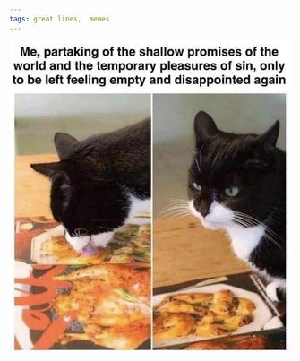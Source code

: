 ```yaml
---
tags: great lines,  memes
---
```



![shallow](https://raw.githubusercontent.com/muneer78/muneer78.github.io/master/images/catshallowpromises.jpg)



